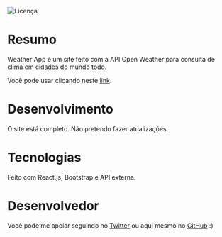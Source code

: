 ![Licença](https://img.shields.io/github/license/otaviozin/TripHouse-reactjs?style=flat-square)

# Resumo
Weather App é um site feito com a API Open Weather para consulta de clima em cidades do mundo todo.

Você pode usar clicando neste [link](https://otavio-weatherapp.netlify.app).

# Desenvolvimento
O site está completo. Não pretendo fazer atualizações.

# Tecnologias
Feito com React.js, Bootstrap e API externa.

# Desenvolvedor
Você pode me apoiar seguindo no [Twitter](https://twitter.com/_otaviozin) ou aqui mesmo no [GitHub](https://github.com/otaviozin) :)
